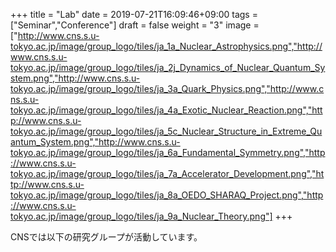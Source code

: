 +++
title =  "Lab"
date = 2019-07-21T16:09:46+09:00
tags = ["Seminar","Conference"]
draft = false
weight = "3"
image = ["http://www.cns.s.u-tokyo.ac.jp/image/group_logo/tiles/ja_1a_Nuclear_Astrophysics.png","http://www.cns.s.u-tokyo.ac.jp/image/group_logo/tiles/ja_2j_Dynamics_of_Nuclear_Quantum_System.png","http://www.cns.s.u-tokyo.ac.jp/image/group_logo/tiles/ja_3a_Quark_Physics.png","http://www.cns.s.u-tokyo.ac.jp/image/group_logo/tiles/ja_4a_Exotic_Nuclear_Reaction.png","http://www.cns.s.u-tokyo.ac.jp/image/group_logo/tiles/ja_5c_Nuclear_Structure_in_Extreme_Quantum_System.png","http://www.cns.s.u-tokyo.ac.jp/image/group_logo/tiles/ja_6a_Fundamental_Symmetry.png","http://www.cns.s.u-tokyo.ac.jp/image/group_logo/tiles/ja_7a_Accelerator_Development.png","http://www.cns.s.u-tokyo.ac.jp/image/group_logo/tiles/ja_8a_OEDO_SHARAQ_Project.png","http://www.cns.s.u-tokyo.ac.jp/image/group_logo/tiles/ja_9a_Nuclear_Theory.png"]
+++

CNSでは以下の研究グループが活動しています。
